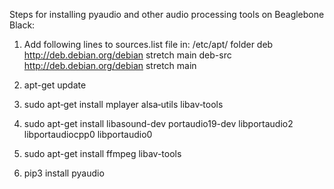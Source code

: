 
Steps for installing pyaudio and other audio processing tools on Beaglebone Black:

1. Add following lines to sources.list file in: /etc/apt/ folder
	deb  http://deb.debian.org/debian  stretch main
	deb-src  http://deb.debian.org/debian  stretch main

2. apt-get update

3. sudo apt‐get install mplayer alsa‐utils libav‐tools

4. sudo apt-get install libasound-dev portaudio19-dev libportaudio2 libportaudiocpp0 libportaudio0

5. sudo apt-get install ffmpeg libav-tools

6. pip3 install pyaudio


